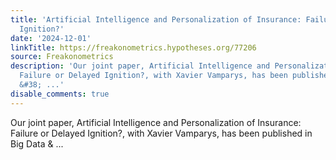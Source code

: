 ```yaml
---
title: 'Artificial Intelligence and Personalization of Insurance: Failure or Delayed
  Ignition?'
date: '2024-12-01'
linkTitle: https://freakonometrics.hypotheses.org/77206
source: Freakonometrics
description: 'Our joint paper, Artificial Intelligence and Personalization of Insurance:
  Failure or Delayed Ignition?, with Xavier Vamparys, has been published in Big Data
  &#38; ...'
disable_comments: true
---
```

Our joint paper, Artificial Intelligence and Personalization of Insurance: Failure or Delayed Ignition?, with Xavier Vamparys, has been published in Big Data &#38; ...